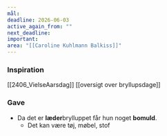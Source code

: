 ```yaml
---
mål: 
deadline: 2026-06-03
active_again_from: ""
next_deadline: 
important: 
area: "[[Caroline Kuhlmann Balkiss]]"
---
```

### Inspiration
[[2406_VielseAarsdag]]
[[oversigt over bryllupsdage]]
### Gave
- Da det er **læder**brylluppet får hun noget **bomuld**.
	- Det kan være tøj, møbel, stof 
